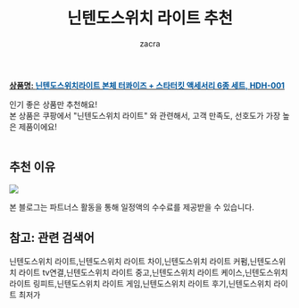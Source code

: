 ﻿---
layout: post
title:  "닌텐도스위치 라이트 추천"
author: zacra
categories: [ 아이템 ]
tags: [닌텐도스위치 라이트,닌텐도스위치 라이트 차이,닌텐도스위치 라이트 커펌,닌텐도스위치 라이트 tv연결,닌텐도스위치 라이트 중고,닌텐도스위치 라이트 케이스,닌텐도스위치 라이트 링피트,닌텐도스위치 라이트 게임,닌텐도스위치 라이트 후기,닌텐도스위치 라이트 최저가]
image: https://static.coupangcdn.com/image/retail/images/2019/10/21/17/1/41233c95-b5d6-41f0-a82e-54e8d0c3c854.jpg 
description: "쿠팡에서 닌텐도스위치 라이트 관련 상품으로 가장 고객 선호도가 높은 제품 중 하나입니다."
rating: 4.5
---

<a href="https://link.coupang.com/re/AFFSDP?lptag=AF8407795&pageKey=322089257&itemId=1031296793&vendorItemId=5479967651&traceid=V0-153-c7218781e99c0e2b"><b>상품명: <font color='#01579B'>닌텐도스위치라이트 본체 터콰이즈 + 스타터킷 액세서리 6종 세트, HDH-001</font></b></a>

인기 좋은 상품만 추천해요!<br/>
본 상품은 쿠팡에서 "닌텐도스위치 라이트" 와 관련해서, 고객 만족도, 선호도가 가장 높은 제품이에요!<br/><br/>


## 추천 이유 

<a href="https://link.coupang.com/re/AFFSDP?lptag=AF8407795&pageKey=322089257&itemId=1031296793&vendorItemId=5479967651&traceid=V0-153-c7218781e99c0e2b"><img src="https://thumbnail6.coupangcdn.com/thumbnails/remote/q89/image/retail/images/2019/10/21/17/2/bc125ba2-6005-4fc2-a2b1-14c5715173f6.jpg"></a> 

본 블로그는 파트너스 활동을 통해 일정액의 수수료를 제공받을 수 있습니다.

## 참고: 관련 검색어    
닌텐도스위치 라이트,닌텐도스위치 라이트 차이,닌텐도스위치 라이트 커펌,닌텐도스위치 라이트 tv연결,닌텐도스위치 라이트 중고,닌텐도스위치 라이트 케이스,닌텐도스위치 라이트 링피트,닌텐도스위치 라이트 게임,닌텐도스위치 라이트 후기,닌텐도스위치 라이트 최저가